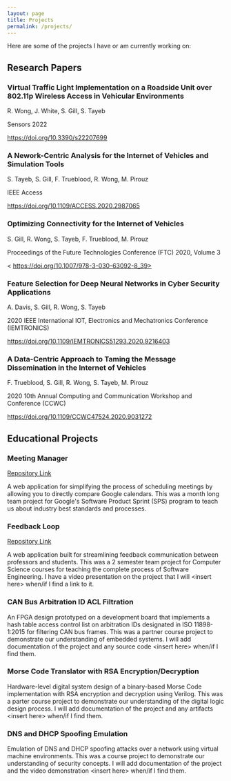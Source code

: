 ```yaml
---
layout: page
title: Projects
permalink: /projects/
---
```


Here are some of the projects I have or am currently working on:

## Research Papers

### Virtual Traffic Light Implementation on a Roadside Unit over 802.11p Wireless Access in Vehicular Environments
R. Wong, J. White, S. Gill, S. Tayeb

Sensors 2022

<https://doi.org/10.3390/s22207699>

### A Nework-Centric Analysis for the Internet of Vehicles and Simulation Tools
S. Tayeb, S. Gill, F. Trueblood, R. Wong, M. Pirouz

IEEE Access

<https://doi.org/10.1109/ACCESS.2020.2987065>

### Optimizing Connectivity for the Internet of Vehicles
S. Gill, R. Wong, S. Tayeb, F. Trueblood, M. Pirouz

Proceedings of the Future Technologies Conference (FTC) 2020, Volume 3

< https://doi.org/10.1007/978-3-030-63092-8_39>

### Feature Selection for Deep Neural Networks in Cyber Security Applications
A. Davis, S. Gill, R. Wong, S. Tayeb

2020 IEEE International IOT, Electronics and Mechatronics Conference (IEMTRONICS)

<https://doi.org/10.1109/IEMTRONICS51293.2020.9216403>

### A Data-Centric Approach to Taming the Message Dissemination in the Internet of Vehicles
F. Trueblood, S. Gill, R. Wong, S. Tayeb, M. Pirouz

2020 10th Annual Computing and Communication Workshop and Conference (CCWC)

<https://doi.org/10.1109/CCWC47524.2020.9031272>

## Educational Projects

### Meeting Manager

<a href="https://github.com/Nruano3/SPS-team4">Repository Link</a>

A web application for simplifying the process of scheduling meetings by allowing you to directly compare Google calendars. This was a month long team project for Google's Software Product Sprint (SPS) program to teach us about industry best standards and processes.

### Feedback Loop

<a href="https://github.com/CSCI-152/Team7Repo">Repository Link</a>

A web application built for streamlining feedback communication between professors and students. This was a 2 semester team project for Computer Science courses for teaching the complete process of Software Engineering. I have a video presentation on the project that I will \<insert here\> when/if I find a link to it.

### CAN Bus Arbitration ID ACL Filtration

An FPGA design prototyped on a development board that implements a hash table access control list on arbitration IDs designated in ISO 11898-1:2015 for filtering CAN bus frames. This was a partner course project to demonstrate our understanding of embedded systems. I will add documentation of the project and any source code \<insert here\> when/if I find them.

### Morse Code Translator with RSA Encryption/Decryption

Hardware-level digital system design of a binary-based Morse Code implementation with RSA encryption and decryption using Verilog. This was a parter course project to demonstrate our understanding of the digital logic design process. I will add documentation of the project and any artifacts \<insert here\> when/if I find them.

### DNS and DHCP Spoofing Emulation

Emulation of DNS and DHCP spoofing attacks over a network using virtual machine environments. This was a course project to demonstrate our understanding of security concepts. I will add documentation of the project and the video demonstration \<insert here\> when/if I find them.